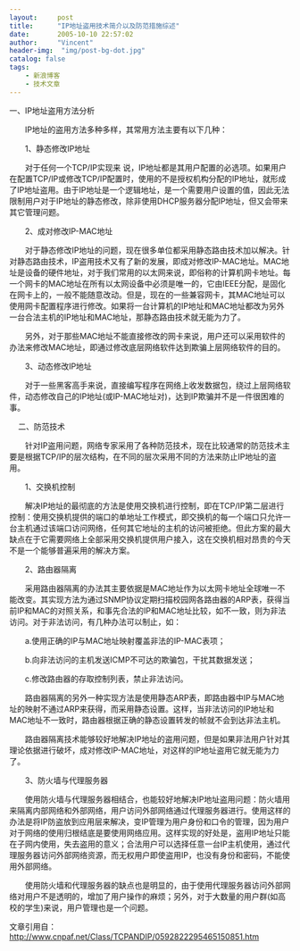 ```yaml
---
layout:     post
title:      "IP地址盗用技术简介以及防范措施综述"
date:       2005-10-10 22:57:02
author:     "Vincent"
header-img:  "img/post-bg-dot.jpg"
catalog: false
tags:
    - 新浪博客
    - 技术文章
---
```



一、IP地址盗用方法分析 

　　IP地址的盗用方法多种多样，其常用方法主要有以下几种： 

　　1、静态修改IP地址 

　　对于任何一个TCP/IP实现来 说，IP地址都是其用户配置的必选项。如果用户在配置TCP/IP或修改TCP/IP配置时，使用的不是授权机构分配的IP地址，就形成了IP地址盗用。由于IP地址是一个逻辑地址，是一个需要用户设置的值，因此无法限制用户对于IP地址的静态修改，除非使用DHCP服务器分配IP地址，但又会带来其它管理问题。 

　　2、成对修改IP-MAC地址 

　　对于静态修改IP地址的问题，现在很多单位都采用静态路由技术加以解决。针对静态路由技术，IP盗用技术又有了新的发展，即成对修改IP-MAC地址。MAC地址是设备的硬件地址，对于我们常用的以太网来说，即俗称的计算机网卡地址。每一个网卡的MAC地址在所有以太网设备中必须是唯一的，它由IEEE分配，是固化在网卡上的，一般不能随意改动。但是，现在的一些兼容网卡，其MAC地址可以使用网卡配置程序进行修改。如果将一台计算机的IP地址和MAC地址都改为另外一台合法主机的IP地址和MAC地址，那静态路由技术就无能为力了。 

　　另外，对于那些MAC地址不能直接修改的网卡来说，用户还可以采用软件的办法来修改MAC地址，即通过修改底层网络软件达到欺骗上层网络软件的目的。 

　　3、动态修改IP地址 

　　对于一些黑客高手来说，直接编写程序在网络上收发数据包，绕过上层网络软件，动态修改自己的IP地址(或IP-MAC地址对)，达到IP欺骗并不是一件很困难的事。 

    二、防范技术 

　　针对IP盗用问题，网络专家采用了各种防范技术，现在比较通常的防范技术主要是根据TCP/IP的层次结构，在不同的层次采用不同的方法来防止IP地址的盗用。 

　　1、交换机控制 

　　解决IP地址的最彻底的方法是使用交换机进行控制，即在TCP/IP第二层进行控制：使用交换机提供的端口的单地址工作模式，即交换机的每一个端口只允许一台主机通过该端口访问网络，任何其它地址的主机的访问被拒绝。但此方案的最大缺点在于它需要网络上全部采用交换机提供用户接入，这在交换机相对昂贵的今天不是一个能够普遍采用的解决方案。 

　　2、路由器隔离 

　　采用路由器隔离的办法其主要依据是MAC地址作为以太网卡地址全球唯一不能改变。其实现方法为通过SNMP协议定期扫描校园网各路由器的ARP表，获得当前IP和MAC的对照关系，和事先合法的IP和MAC地址比较，如不一致，则为非法访问。对于非法访问，有几种办法可以制止，如： 

　　a.使用正确的IP与MAC地址映射覆盖非法的IP-MAC表项； 

　　b.向非法访问的主机发送ICMP不可达的欺骗包，干扰其数据发送； 

　　c.修改路由器的存取控制列表，禁止非法访问。 

　　路由器隔离的另外一种实现方法是使用静态ARP表，即路由器中IP与MAC地址的映射不通过ARP来获得，而采用静态设置。这样，当非法访问的IP地址和MAC地址不一致时，路由器根据正确的静态设置转发的帧就不会到达非法主机。 

　　路由器隔离技术能够较好地解决IP地址的盗用问题，但是如果非法用户针对其理论依据进行破坏，成对修改IP-MAC地址，对这样的IP地址盗用它就无能为力了。 

　　3、防火墙与代理服务器 

　　使用防火墙与代理服务器相结合，也能较好地解决IP地址盗用问题：防火墙用来隔离内部网络和外部网络，用户访问外部网络通过代理服务器进行。使用这样的办法是将IP防盗放到应用层来解决，变IP管理为用户身份和口令的管理，因为用户对于网络的使用归根结底是要使用网络应用。这样实现的好处是，盗用IP地址只能在子网内使用，失去盗用的意义；合法用户可以选择任意一台IP主机使用，通过代理服务器访问外部网络资源，而无权用户即使盗用IP，也没有身份和密码，不能使用外部网络。 

　　使用防火墙和代理服务器的缺点也是明显的，由于使用代理服务器访问外部网络对用户不是透明的，增加了用户操作的麻烦；另外，对于大数量的用户群(如高校的学生)来说，用户管理也是一个问题。 

文章引用自：http://www.cnpaf.net/Class/TCPANDIP/0592822295465150851.htm



